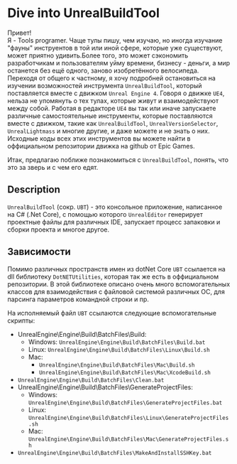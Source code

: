 # Dive into UnrealBuildTool

Привет!  
Я - Tools programer. Чаще тулы пишу, чем изучаю, но иногда изучание "фауны" инструентов в той или иной сфере, которые уже существуют, может приятно удивить.Более того, это может сэкономить разработчикам и пользователям уйму времени, бизнесу - деньги, а мир останется без ещё одного, заново изобретённого велосипеда.  
Переходя от общего к частному, я хочу подробней остановиться на изучении возможностей инструмента `UnrealBuildTool`, который поставляется вместе с движком `Unreal Engine 4`. Говоря о движке `UE4`, нельза не упомянуть о тех тулах, которые живут и взаимодействуют между собой. Работая в редакторе `UE4` вы так или иначе запускаете различные самостоятельные инструменты, которые поставляются вместе с движком, такие как `UnrealBuildTool`, `UnrealVersionSelector`, `UnrealLightmass` и многие другие, и даже можете и не знать о них. Исходные коды всех этих инструментов вы можете найти в оффициальном репозитории движка на github от Epic Games. 

Итак, предлагаю поближе познакомиться с `UnrealBuildTool`, понять, что это за зверь и с чем его едят.

## Description

`UnrealBuildTool` (сокр. `UBT`) - это консольное приложение, написанное на C# (.Net Core), с помощью которого `UnrealEditor` генерирует проектные файлы для различных IDE, запускает процесс запаковки и сборки проекта и многое другое.  


## Зависимости 

Помимо различных пространств имен из dotNet Core `UBT` ссылается на dll библиотеку `DotNETUtilities`, которая так же есть в оффициальном репозитории. В этой библиотеке описано очень много вспомогательных классов для взаимодействия с файловой системой различных ОС, для парсинга параметров командной строки и пр. 

На исполняемый файл `UBT` ссылаются следующие вспомогательные скрипты:
* UnrealEngine\Engine\Build\BatchFiles\Build:
    * Windows: `UnrealEngine\Engine\Build\BatchFiles\Build.bat`
    * Linux: `UnrealEngine\Engine\Build\BatchFiles\Linux\Build.sh`
    * Mac: 
        * `UnrealEngine\Engine\Build\BatchFiles\Mac\Build.sh`
        * `UnrealEngine\Engine\Build\BatchFiles\Mac\XcodeBuild.sh`
* `UnrealEngine\Engine\Build\BatchFiles\Clean.bat`
* UnrealEngine\Engine\Build\BatchFiles\GenerateProjectFiles:
    * Windows: `UnrealEngine\Engine\Build\BatchFiles\GenerateProjectFiles.bat`
    * Linux: `UnrealEngine\Engine\Build\BatchFiles\Linux\GenerateProjectFiles.sh`
    * Mac: `UnrealEngine\Engine\Build\BatchFiles\Mac\GenerateProjectFiles.sh`
* `UnrealEngine\Engine\Build\BatchFiles\MakeAndInstallSSHKey.bat`